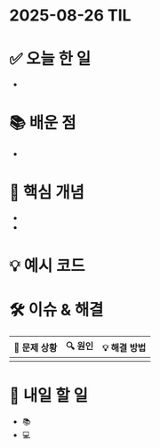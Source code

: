 ﻿# 2025-08-26 TIL

# ✅ 오늘 한 일
- 

# 📚 배운 점
- 

# 📌 핵심 개념
- 
- 

# 💡 예시 코드



# 🛠️ 이슈 & 해결
| 🐞 문제 상황 | 🔍 원인 | 💡 해결 방법 |
|--------------|--------|--------------|
|  |  |  |

# 🎯 내일 할 일
- 📚 
- 💻 
